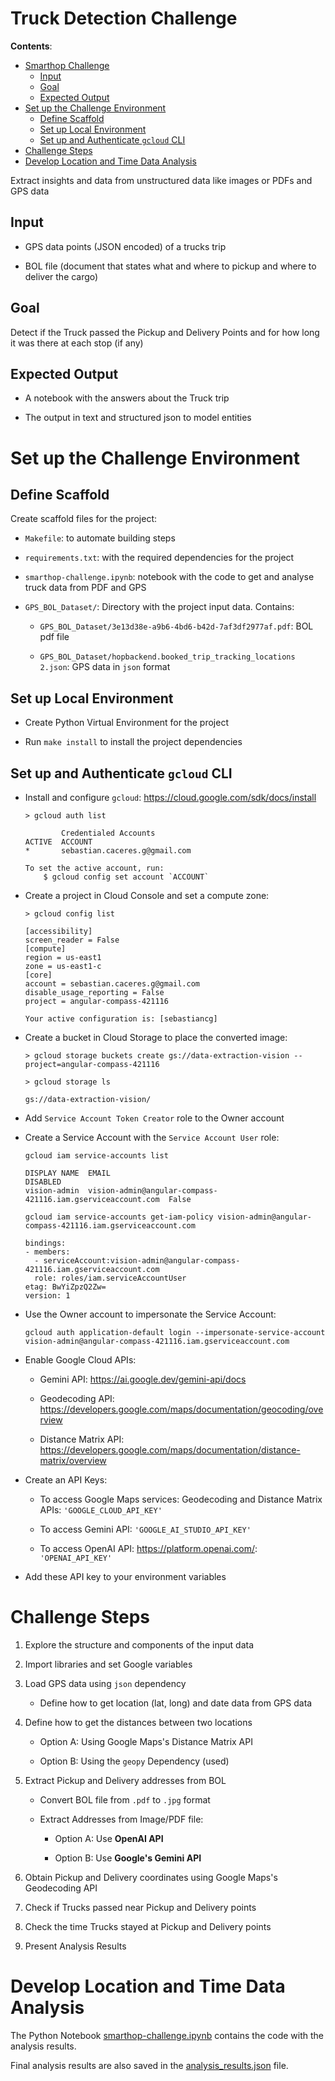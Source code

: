 # Truck Detection Challenge

**Contents**:

- [Smarthop Challenge](#smarthop-challenge)
  - [Input](#input)
  - [Goal](#goal)
  - [Expected Output](#expected-output)
- [Set up the Challenge Environment](#set-up-the-challenge-environment)
  - [Define Scaffold](#define-scaffold)
  - [Set up Local Environment](#set-up-local-environment)
  - [Set up and Authenticate `gcloud` CLI](#set-up-and-authenticate-gcloud-cli)
- [Challenge Steps](#challenge-steps)
- [Develop Location and Time Data Analysis](#develop-location-and-time-data-analysis)


Extract insights and data from unstructured data like images 
or PDFs and GPS data

## Input

* GPS data points (JSON encoded) of a trucks trip

* BOL file (document that states what and where to pickup and 
where to deliver the cargo)

## Goal

Detect if the Truck passed the Pickup and Delivery Points and 
for how long it was there at each stop (if any)

## Expected Output

* A notebook with the answers about the Truck trip

* The output in text and structured json to model entities

# Set up the Challenge Environment

## Define Scaffold

Create scaffold files for the project:
  
* `Makefile`: to automate building steps

* `requirements.txt`: with the required dependencies for the 
project

* `smarthop-challenge.ipynb`: notebook with the code to get and 
analyse truck data from PDF and GPS

* `GPS_BOL_Dataset/`: Directory with the project input data. 
Contains:
  
  - `GPS_BOL_Dataset/3e13d38e-a9b6-4bd6-b42d-7af3df2977af.pdf`: 
  BOL pdf file
  
  - `GPS_BOL_Dataset/hopbackend.booked_trip_tracking_locations 2.json`: 
  GPS data in `json` format

## Set up Local Environment

* Create Python Virtual Environment for the project

* Run `make install` to install the project dependencies

## Set up and Authenticate `gcloud` CLI 

* Install and configure `gcloud`: 
https://cloud.google.com/sdk/docs/install
  
  ```
  > gcloud auth list
  ```
  ```
          Credentialed Accounts
  ACTIVE  ACCOUNT
  *       sebastian.caceres.g@gmail.com

  To set the active account, run:
      $ gcloud config set account `ACCOUNT`
  ```

* Create a project in Cloud Console and set a compute zone: 
  
  ```
  > gcloud config list
  ```
  ```
  [accessibility]
  screen_reader = False
  [compute]
  region = us-east1
  zone = us-east1-c
  [core]
  account = sebastian.caceres.g@gmail.com
  disable_usage_reporting = False
  project = angular-compass-421116

  Your active configuration is: [sebastiancg]
  ```

* Create a bucket in Cloud Storage to place the converted image: 
  
  ```
  > gcloud storage buckets create gs://data-extraction-vision --project=angular-compass-421116
  ```
  ```
  > gcloud storage ls
  ```
  ```
  gs://data-extraction-vision/
  ```

* Add `Service Account Token Creator` role to the Owner account

* Create a Service Account with the `Service Account User` role:
  
  ```
  gcloud iam service-accounts list
  ```
  ```
  DISPLAY NAME  EMAIL                                                        DISABLED
  vision-admin  vision-admin@angular-compass-421116.iam.gserviceaccount.com  False
  ```

  ```
  gcloud iam service-accounts get-iam-policy vision-admin@angular-compass-421116.iam.gserviceaccount.com
  ```
  ```
  bindings:
  - members:
    - serviceAccount:vision-admin@angular-compass-421116.iam.gserviceaccount.com
    role: roles/iam.serviceAccountUser
  etag: BwYiZpzQ2Zw=
  version: 1
  ```

* Use the Owner account to impersonate the Service Account:
  
  ```
  gcloud auth application-default login --impersonate-service-account vision-admin@angular-compass-421116.iam.gserviceaccount.com
  ```

* Enable Google Cloud APIs:
  
  - Gemini API: https://ai.google.dev/gemini-api/docs
  
  - Geodecoding API: https://developers.google.com/maps/documentation/geocoding/overview

  - Distance Matrix API: https://developers.google.com/maps/documentation/distance-matrix/overview

* Create an API Keys:
  
  - To access Google Maps services: Geodecoding and Distance 
  Matrix APIs: `'GOOGLE_CLOUD_API_KEY'`

  - To access Gemini API: `'GOOGLE_AI_STUDIO_API_KEY'`

  - To access OpenAI API: https://platform.openai.com/: 
  `'OPENAI_API_KEY'`

* Add these API key to your environment variables

# Challenge Steps

1. Explore the structure and components of the input data

2. Import libraries and set Google variables

3. Load GPS data using `json` dependency

     * Define how to get location (lat, long) and date data from 
     GPS data

4. Define how to get the distances between two locations 
   
     * Option A: Using Google Maps's Distance Matrix API
      
     * Option B: Using the `geopy` Dependency (used)

5. Extract Pickup and Delivery addresses from BOL

     * Convert BOL file from `.pdf` to `.jpg` format 
     
     * Extract Addresses from Image/PDF file:

       - Option A: Use **OpenAI API**
       
       - Option B: Use **Google's Gemini API**

6. Obtain Pickup and Delivery coordinates using Google Maps's
Geodecoding API

1. Check if Trucks passed near Pickup and Delivery points

2. Check the time Trucks stayed at Pickup and Delivery points

3. Present Analysis Results

# Develop Location and Time Data Analysis

The Python Notebook 
[smarthop-challenge.ipynb](project-results/smarthop-challenge.ipynb) 
contains the code with the analysis results.

Final analysis results are also saved in the 
[analysis_results.json](project-results/analysis_results.json) 
file.
